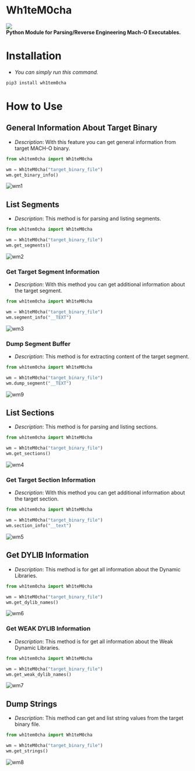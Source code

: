 # Wh1teM0cha
<img src="https://img.shields.io/badge/-Python-black?style=for-the-badge&logo=python&logoColor=white">
<br><b>Python Module for Parsing/Reverse Engineering Mach-O Executables.</b><br>

# Installation
- <i>You can simply run this command.</i>
```bash
pip3 install wh1tem0cha
```

# How to Use
## General Information About Target Binary
- <i>Description</i>: With this feature you can get general information from target MACH-O binary.<br>
```python
from wh1tem0cha import Wh1teM0cha

wm = Wh1teM0cha("target_binary_file")
wm.get_binary_info()
```
![wm1](https://github.com/CYB3RMX/Wh1teM0cha/assets/42123683/42cb05f0-22d4-47fb-bf4c-ba8b1c3a36a1)

## List Segments
- <i>Description</i>: This method is for parsing and listing segments.<br>
```python
from wh1tem0cha import Wh1teM0cha

wm = Wh1teM0cha("target_binary_file")
wm.get_segments()
```
![wm2](https://github.com/CYB3RMX/Wh1teM0cha/assets/42123683/065dd2ca-30be-4d6d-bdfb-8a55d6f64690)

### Get Target Segment Information
- <i>Description</i>: With this method you can get additional information about the target segment.<br>
```python
from wh1tem0cha import Wh1teM0cha

wm = Wh1teM0cha("target_binary_file")
wm.segment_info("__TEXT")
```
![wm3](https://github.com/CYB3RMX/Wh1teM0cha/assets/42123683/c6022cde-975f-4f95-b813-9daf7bccb37c)

### Dump Segment Buffer
- <i>Description</i>: This method is for extracting content of the target segment.<br>
```python
from wh1tem0cha import Wh1teM0cha

wm = Wh1teM0cha("target_binary_file")
wm.dump_segment("__TEXT")
```
![wm9](https://github.com/CYB3RMX/Wh1teM0cha/assets/42123683/9faebf16-bbac-4a24-a5ae-5f8d77739f20)

## List Sections
- <i>Description</i>: This method is for parsing and listing sections.<br>
```python
from wh1tem0cha import Wh1teM0cha

wm = Wh1teM0cha("target_binary_file")
wm.get_sections()
```
![wm4](https://github.com/CYB3RMX/Wh1teM0cha/assets/42123683/474f9105-bfd4-40a4-80d9-48e55246194d)

### Get Target Section Information
- <i>Description</i>: With this method you can get additional information about the target section.<br>
```python
from wh1tem0cha import Wh1teM0cha

wm = Wh1teM0cha("target_binary_file")
wm.section_info("__text")
```
![wm5](https://github.com/CYB3RMX/Wh1teM0cha/assets/42123683/15555c54-bee2-4aa8-b649-5883f8148790)

## Get DYLIB Information
- <i>Description</i>: This method is for get all information about the Dynamic Libraries.<br>
```python
from wh1tem0cha import Wh1teM0cha

wm = Wh1teM0cha("target_binary_file")
wm.get_dylib_names()
```

![wm6](https://github.com/CYB3RMX/Wh1teM0cha/assets/42123683/74c86094-3efd-4e5e-b87a-53b7e579cdf1)

### Get WEAK DYLIB Information
- <i>Description</i>: This method is for get all information about the Weak Dynamic Libraries.<br>
```python
from wh1tem0cha import Wh1teM0cha

wm = Wh1teM0cha("target_binary_file")
wm.get_weak_dylib_names()
```
![wm7](https://github.com/CYB3RMX/Wh1teM0cha/assets/42123683/b3100164-66c6-4d10-adb8-4126eef680ee)

## Dump Strings
- <i>Description</i>: This method can get and list string values from the target binary file.<br>
```python
from wh1tem0cha import Wh1teM0cha

wm = Wh1teM0cha("target_binary_file")
wm.get_strings()
```
![wm8](https://github.com/CYB3RMX/Wh1teM0cha/assets/42123683/11de879f-a1f1-4e35-802d-4f6ceb9ace6e)

